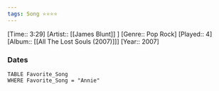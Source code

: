 ```yaml
---
tags: Song ⭐⭐⭐⭐ 
---
```

[Time:: 3:29]
[Artist:: [[James Blunt]] ]
[Genre:: Pop Rock]
[Played:: 4]
[Album:: [[All The Lost Souls (2007)]]]
[Year:: 2007]
### Dates
````dataview
TABLE Favorite_Song
WHERE Favorite_Song = "Annie"
````